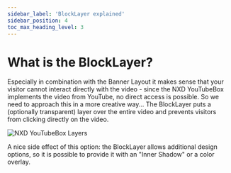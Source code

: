 ```yaml
---
sidebar_label: 'BlockLayer explained'
sidebar_position: 4
toc_max_heading_level: 3
---
```


# What is the BlockLayer?

Especially in combination with the Banner Layout it makes sense that your visitor cannot interact directly with the
video -
since the NXD YouTubeBox implements the video from YouTube, no direct access is possible. So we need to approach this in
a more creative way... The BlockLayer puts a (optionally transparent) layer over the entire video and prevents
visitors from clicking directly on the video.

<img src="/img/youtubebox/layers.png" alt="NXD YouTubeBox Layers" class="bordered" />


A nice side effect of this option: the BlockLayer allows additional design options, so it is possible to provide it
with an "Inner Shadow" or a color overlay.